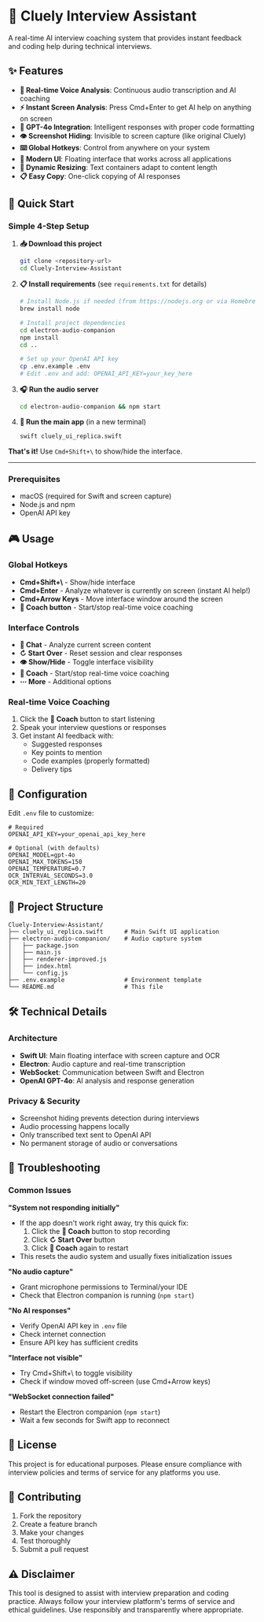 # 🎯 Cluely Interview Assistant

A real-time AI interview coaching system that provides instant feedback and coding help during technical interviews.

## ✨ Features

- **🎤 Real-time Voice Analysis**: Continuous audio transcription and AI coaching
- **⚡ Instant Screen Analysis**: Press Cmd+Enter to get AI help on anything on screen
- **🤖 GPT-4o Integration**: Intelligent responses with proper code formatting
- **👁 Screenshot Hiding**: Invisible to screen capture (like original Cluely)
- **⌨️ Global Hotkeys**: Control from anywhere on your system
- **📱 Modern UI**: Floating interface that works across all applications
- **🔄 Dynamic Resizing**: Text containers adapt to content length
- **📋 Easy Copy**: One-click copying of AI responses

## 🚀 Quick Start

### Simple 4-Step Setup

1. **📥 Download this project**
   ```bash
   git clone <repository-url>
   cd Cluely-Interview-Assistant
   ```

2. **📋 Install requirements** (see `requirements.txt` for details)
   ```bash
   # Install Node.js if needed (from https://nodejs.org or via Homebrew)
   brew install node
   
   # Install project dependencies
   cd electron-audio-companion
   npm install
   cd ..
   
   # Set up your OpenAI API key
   cp .env.example .env
   # Edit .env and add: OPENAI_API_KEY=your_key_here
   ```

3. **🎧 Run the audio server**
   ```bash
   cd electron-audio-companion && npm start
   ```

4. **🚀 Run the main app** (in a new terminal)
   ```bash
   swift cluely_ui_replica.swift
   ```

**That's it!** Use `Cmd+Shift+\` to show/hide the interface.

---

### Prerequisites

- macOS (required for Swift and screen capture)
- Node.js and npm
- OpenAI API key

## 🎮 Usage

### Global Hotkeys
- **Cmd+Shift+\\** - Show/hide interface
- **Cmd+Enter** - Analyze whatever is currently on screen (instant AI help!)
- **Cmd+Arrow Keys** - Move interface window around the screen
- **🎤 Coach button** - Start/stop real-time voice coaching

### Interface Controls
- **💬 Chat** - Analyze current screen content
- **↻ Start Over** - Reset session and clear responses  
- **👁 Show/Hide** - Toggle interface visibility
- **🎤 Coach** - Start/stop real-time voice coaching
- **⋯ More** - Additional options

### Real-time Voice Coaching
1. Click the **🎤 Coach** button to start listening
2. Speak your interview questions or responses
3. Get instant AI feedback with:
   - Suggested responses
   - Key points to mention
   - Code examples (properly formatted)
   - Delivery tips

## 🔧 Configuration

Edit `.env` file to customize:

```env
# Required
OPENAI_API_KEY=your_openai_api_key_here

# Optional (with defaults)
OPENAI_MODEL=gpt-4o
OPENAI_MAX_TOKENS=150
OPENAI_TEMPERATURE=0.7
OCR_INTERVAL_SECONDS=3.0
OCR_MIN_TEXT_LENGTH=20
```

## 📁 Project Structure

```
Cluely-Interview-Assistant/
├── cluely_ui_replica.swift      # Main Swift UI application
├── electron-audio-companion/    # Audio capture system
│   ├── package.json
│   ├── main.js
│   ├── renderer-improved.js
│   ├── index.html
│   └── config.js
├── .env.example                 # Environment template
└── README.md                    # This file
```

## 🛠 Technical Details

### Architecture
- **Swift UI**: Main floating interface with screen capture and OCR
- **Electron**: Audio capture and real-time transcription
- **WebSocket**: Communication between Swift and Electron
- **OpenAI GPT-4o**: AI analysis and response generation

### Privacy & Security
- Screenshot hiding prevents detection during interviews
- Audio processing happens locally
- Only transcribed text sent to OpenAI API
- No permanent storage of audio or conversations

## 🐛 Troubleshooting

### Common Issues

**"System not responding initially"**
- If the app doesn't work right away, try this quick fix:
  1. Click the **🎤 Coach** button to stop recording
  2. Click **↻ Start Over** button 
  3. Click **🎤 Coach** again to restart
- This resets the audio system and usually fixes initialization issues

**"No audio capture"**
- Grant microphone permissions to Terminal/your IDE
- Check that Electron companion is running (`npm start`)

**"No AI responses"**  
- Verify OpenAI API key in `.env` file
- Check internet connection
- Ensure API key has sufficient credits

**"Interface not visible"**
- Try Cmd+Shift+\\ to toggle visibility
- Check if window moved off-screen (use Cmd+Arrow keys)

**"WebSocket connection failed"**
- Restart the Electron companion (`npm start`)
- Wait a few seconds for Swift app to reconnect

## 📝 License

This project is for educational purposes. Please ensure compliance with interview policies and terms of service for any platforms you use.

## 🤝 Contributing

1. Fork the repository
2. Create a feature branch
3. Make your changes
4. Test thoroughly
5. Submit a pull request

## ⚠️ Disclaimer

This tool is designed to assist with interview preparation and coding practice. Always follow your interview platform's terms of service and ethical guidelines. Use responsibly and transparently where appropriate. 